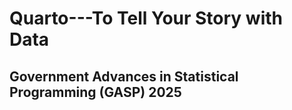 # Quarto---To Tell Your Story with Data
## Government Advances in Statistical Programming (GASP) 2025

